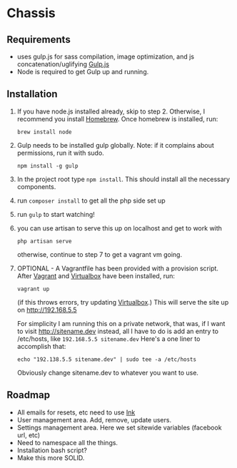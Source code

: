 # Chassis

## Requirements
- uses gulp.js for sass compilation, image optimization, and js
  concatenation/uglifying [Gulp.js](http://gulpjs.com/)
- Node is required to get Gulp up and running.

## Installation
1. If you have node.js installed already, skip to step 2. Otherwise, I recommend you install [Homebrew](http://brew.sh). Once homebrew is installed, run:
    ```
    brew install node
    ```

2. Gulp needs to be installed gulp globally. Note: if it complains about permissions, run it with sudo. 
    ``` 
    npm install -g gulp
    ```

3. In the project root type `npm install`. This should install all the necessary
components.

4. run `composer install` to get all the php side set up

5. run `gulp` to start watching!

6. you can use artisan to serve this up on localhost and get to work with
   ```
   php artisan serve
   ```
   otherwise, continue to step 7 to get a vagrant vm going.

7. OPTIONAL - A Vagrantfile has been provided with a provision script. After
   [Vagrant](http://vagrantup.com) and [Virtualbox](http://virtualbox.org) have
   been installed, run:
   ```
   vagrant up
   ```
   (if this throws errors, try updating [Virtualbox](http://virtualbox.org).)
   This will serve the site up on http://192.168.5.5

   For simplicity I am running this on a private network, that was, if I want
   to visit http://sitename.dev instead, all I have to do is add an entry to
   /etc/hosts, like `192.168.5.5 sitename.dev` Here's a one liner to accomplish
   that:
   ```
   echo "192.138.5.5 sitename.dev" | sudo tee -a /etc/hosts
   ```
   Obviously change sitename.dev to whatever you want to use.


## Roadmap
- All emails for resets, etc need to use [Ink](http://zurb.com/ink)
- User management area. Add, remove, update users.
- Settings management area. Here we set sitewide variables (facebook url, etc)
- Need to namespace all the things.
- Installation bash script?
- Make this more SOLID.
